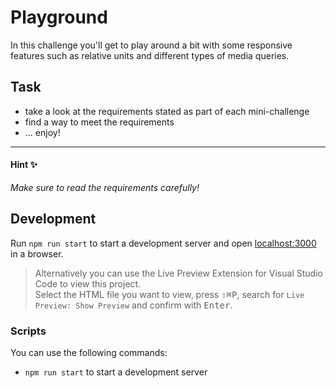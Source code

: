 # Playground

In this challenge you'll get to play around a bit with some responsive features such as relative units and different types of media queries.

## Task

- take a look at the requirements stated as part of each mini-challenge
- find a way to meet the requirements
- ... enjoy!

---

#### Hint ✨

_Make sure to read the requirements carefully!_

## Development

Run `npm run start` to start a development server and open [localhost:3000](http://localhost:3000) in a browser.

> Alternatively you can use the Live Preview Extension for Visual Studio Code to view this project.  
> Select the HTML file you want to view, press <kbd>⇧</kbd><kbd>⌘</kbd><kbd>P</kbd>, search for `Live Preview: Show Preview` and confirm with <kbd>Enter</kbd>.

### Scripts

You can use the following commands:

- `npm run start` to start a development server
